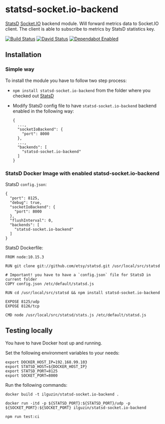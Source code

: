 # statsd-socket.io-backend
[StatsD](https://github.com/etsy/statsd) [Socket.IO](https://socket.io) backend module. Will forward metrics data to Socket.IO client. The client is able to subscribe to metrics by StatsD statistics key.

[![Build Status](https://travis-ci.org/ilguzin/statsd-socket.io-backend.svg?branch=master)](https://travis-ci.org/ilguzin/statsd-socket.io-backend)
[![David Status](https://david-dm.org/ilguzin/statsd-socket.io-backend.svg)](https://github.com/ilguzin/statsd-socket.io-backend)
[![Dependabot Enabled](https://api.dependabot.com/badges/status?host=github&repo=ilguzin/statsd-socket.io-backend)](https://github.com/ilguzin/statsd-socket.io-backend)

## Installation

### Simple way

To install the module you have to follow two step process:

* `npm install statsd-socket.io-backend` from the folder where you checked out [StatsD](https://github.com/etsy/statsd)
* Modify StatsD config file to have `statsd-socket.io-backend` backend enabled in the following way:

      {
        ...,
        "socketIoBackend": {
          "port": 8000
        },
        ...,
        "backends": [
          "statsd-socket.io-backend"
        ]
      }

### StatsD Docker Image with enabled statsd-socket.io-backend

StatsD `config.json`:

    {
      "port": 8125,
      "debug": true,
      "socketIoBackend": {
        "port": 8000
      },
      "flushInterval": 0,
      "backends": [
        "statsd-socket.io-backend"
      ]
    }

StatsD Dockerfile:

    FROM node:10.15.3

    RUN git clone git://github.com/etsy/statsd.git /usr/local/src/statsd

    # Important! you have to have a `config.json` file for StatsD in current folder
    COPY config.json /etc/default/statsd.js

    RUN cd /usr/local/src/statsd && npm install statsd-socket.io-backend

    EXPOSE 8125/udp
    EXPOSE 8126/tcp

    CMD node /usr/local/src/statsd/stats.js /etc/default/statsd.js

## Testing locally

You have to have Docker host up and running.

Set the following environment variables to your needs:

    export DOCKER_HOST_IP=192.168.99.103
    export STATSD_HOST=${DOCKER_HOST_IP}
    export STATSD_PORT=8125
    export SOCKET_PORT=8000 

Run the following commands:

    docker build -t ilguzin/statsd-socket.io-backend .

    docker run -itd -p ${STATSD_PORT}:${STATSD_PORT}/udp -p ${SOCKET_PORT}:${SOCKET_PORT} ilguzin/statsd-socket.io-backend

    npm run test:ci
